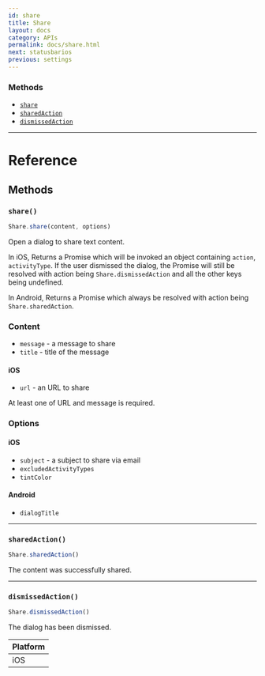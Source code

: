 ```yaml
---
id: share
title: Share
layout: docs
category: APIs
permalink: docs/share.html
next: statusbarios
previous: settings
---
```




### Methods

- [`share`](docs/share.html#share)
- [`sharedAction`](docs/share.html#sharedaction)
- [`dismissedAction`](docs/share.html#dismissedaction)




---

# Reference

## Methods

### `share()`

```javascript
Share.share(content, options)
```


Open a dialog to share text content.

In iOS, Returns a Promise which will be invoked an object containing `action`, `activityType`. If the user dismissed the dialog, the Promise will still be resolved with action being `Share.dismissedAction` and all the other keys being undefined.

In Android, Returns a Promise which always be resolved with action being `Share.sharedAction`.

### Content

 - `message` - a message to share
 - `title` - title of the message

#### iOS

 - `url` - an URL to share

At least one of URL and message is required.

### Options

#### iOS

 - `subject` - a subject to share via email
 - `excludedActivityTypes`
 - `tintColor`

#### Android

 - `dialogTitle`


---

### `sharedAction()`

```javascript
Share.sharedAction()
```


The content was successfully shared.




---

### `dismissedAction()`

```javascript
Share.dismissedAction()
```


The dialog has been dismissed.

| Platform |
| - |
| iOS |





